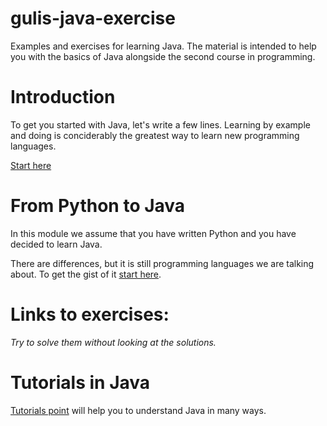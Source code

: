 # gulis-java-exercise
Examples and exercises for learning Java. The material is intended to help you with the basics of Java alongside the second course in programming.

# Introduction
To get you started with Java, let's write a few lines. Learning by example and doing is conciderably the greatest way to learn new programming languages. 

[Start here](link)

# From Python to Java
In this module we assume that you have written Python and you have decided to learn Java.

There are differences, but it is still programming languages we are talking about. To get the gist of it [start here](link).

# Links to exercises:
*Try to solve them without looking at the solutions.*

# Tutorials in Java

[Tutorials point](https://www.tutorialspoint.com/java/index.htm) will help you to understand Java in many ways.

